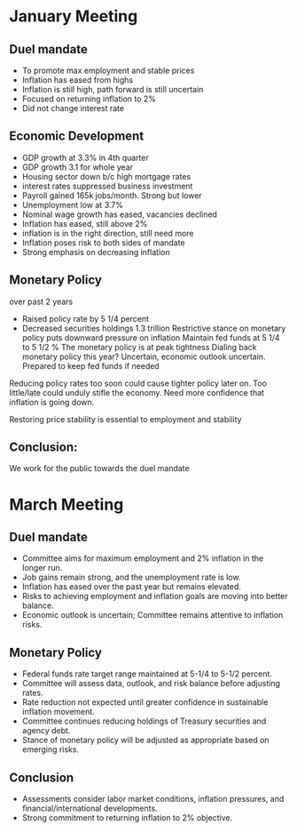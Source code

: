 # January Meeting
## Duel mandate
- To promote max employment and stable prices
- Inflation has eased from highs 
- Inflation is still high, path forward is still uncertain 
- Focused on returning inflation to 2%
- Did not change interest rate
## Economic Development 
- GDP growth at 3.3% in 4th quarter
- GDP growth 3.1 for whole year 
- Housing sector down b/c high mortgage rates
- interest rates suppressed business investment 
- Payroll gained 165k jobs/month. Strong but lower 
- Unemployment low at 3.7%
- Nominal wage growth has eased, vacancies declined 
- Inflation has eased, still above 2%
- inflation is in the right direction, still need more 
- Inflation poses risk to both sides of mandate 
- Strong emphasis on decreasing inflation 
## Monetary Policy
over past 2 years 
- Raised policy rate by 5 1/4 percent
- Decreased securities holdings 1.3 trillion 
Restrictive stance on monetary policy puts downward pressure on inflation 
Maintain fed funds at 5 1/4 to 5 1/2 %
The monetary policy is at peak tightness 
Dialing back monetary policy this year?
	Uncertain, economic outlook uncertain. Prepared to keep fed funds if needed

Reducing policy rates too soon could cause tighter policy later on. Too little/late could unduly stifle the economy. Need more confidence that inflation is going down. 

Restoring price stability is essential to employment and stability

## Conclusion:
We work for the public towards the duel mandate

# March Meeting 
## Duel mandate
- Committee aims for maximum employment and 2% inflation in the longer run.
- Job gains remain strong, and the unemployment rate is low.
- Inflation has eased over the past year but remains elevated.
- Risks to achieving employment and inflation goals are moving into better balance.
-  Economic outlook is uncertain; Committee remains attentive to inflation risks.
## Monetary Policy 

- Federal funds rate target range maintained at 5-1/4 to 5-1/2 percent.
- Committee will assess data, outlook, and risk balance before adjusting rates.
- Rate reduction not expected until greater confidence in sustainable inflation movement.
- Committee continues reducing holdings of Treasury securities and agency debt.
- Stance of monetary policy will be adjusted as appropriate based on emerging risks.
## Conclusion
- Assessments consider labor market conditions, inflation pressures, and financial/international developments.
- Strong commitment to returning inflation to 2% objective.